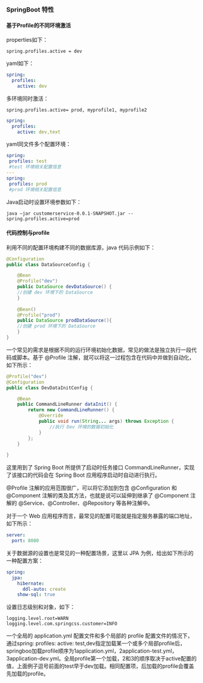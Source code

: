 ### SpringBoot 特性

#### 基于Profile的不同环境激活
properties如下：
```properties
spring.profiles.active = dev
```
yaml如下：
```yaml
spring:
  profiles:
    active: dev
```
多环境同时激活：
```properties
spring.profiles.active= prod, myprofile1, myprofile2
```
```yaml
spring:
  profiles:
    active: dev,text
```
yaml同文件多个配置环境：
```yaml
spring: 
 profiles: test
 #test 环境相关配置信息
---
spring: 
 profiles: prod
 #prod 环境相关配置信息
```
Java启动时设置环境参数如下：
```text
java –jar customerservice-0.0.1-SNAPSHOT.jar --spring.profiles.active=prod
```
#### 代码控制与profile
利用不同的配置环境构建不同的数据库源，java 代码示例如下：
```java
@Configuration
public class DataSourceConfig {

    @Bean
    @Profile("dev")
    public DataSource devDataSource() {
    //创建 dev 环境下的 DataSource 
    }
    
    @Bean()
    @Profile("prod")
    public DataSource prodDataSource(){
    //创建 prod 环境下的 DataSource 
    }
}
```
一个常见的需求是根据不同的运行环境初始化数据，常见的做法是独立执行一段代码或脚本。基于 @Profile 注解，就可以将这一过程包含在代码中并做到自动化，如下所示：
```java
@Profile("dev")
@Configuration
public class DevDataInitConfig {

    @Bean
    public CommandLineRunner dataInit() {
        return new CommandLineRunner() {
            @Override
            public void run(String... args) throws Exception {
                //执行 Dev 环境的数据初始化
            }
        };
    }
    
}
```
这里用到了 Spring Boot 所提供了启动时任务接口 CommandLineRunner，实现了该接口的代码会在 Spring Boot 应用程序启动时自动进行执行。

@Profile 注解的应用范围很广，可以将它添加到包含 @Configuration 和 @Component 注解的类及其方法，也就是说可以延伸到继承了 @Component 注解的 @Service、@Controller、@Repository 等各种注解中。

对于一个 Web 应用程序而言，最常见的配置可能就是指定服务暴露的端口地址，如下所示：
```yaml
server:
  port: 8080
```

关于数据源的设置也是常见的一种配置场景，这里以 JPA 为例，给出如下所示的一种配置方案：
```yaml
spring:
  jpa:
    hibernate:
      ddl-auto: create
    show-sql: true
```

设置日志级别和对象，如下：
```properties
logging.level.root=WARN
logging.level.com.springcss.customer=INFO
```

一个全局的 application.yml 配置文件和多个局部的 profile 配置文件的情况下，通过spring: profiles: active: test,dev指定加载某一个或多个局部profile后，springboo加载profile顺序为1application.yml，2application-test.yml，3application-dev.yml。全局profile第一个加载，2和3的顺序取决于active配置的值，上面例子逗号前面的test早于dev加载。相同配置项，后加载的profile会覆盖先加载的profile。

